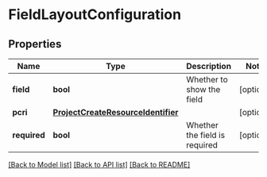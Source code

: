 # FieldLayoutConfiguration

## Properties
Name | Type | Description | Notes
------------ | ------------- | ------------- | -------------
**field** | **bool** | Whether to show the field | [optional] 
**pcri** | [**ProjectCreateResourceIdentifier**](ProjectCreateResourceIdentifier.md) |  | [optional] 
**required** | **bool** | Whether the field is required | [optional] 

[[Back to Model list]](../README.md#documentation-for-models) [[Back to API list]](../README.md#documentation-for-api-endpoints) [[Back to README]](../README.md)


